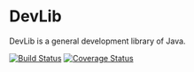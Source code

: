 # DevLib
DevLib is a general development library of Java.

[![Build Status](https://travis-ci.org/wangchongjie/DevLib.svg?branch=master)](https://travis-ci.org/wangchongjie/DevLib)
[![Coverage Status](https://coveralls.io/repos/github/wangchongjie/DevLib/badge.svg?branch=master)](https://coveralls.io/github/wangchongjie/DevLib?branch=master)
